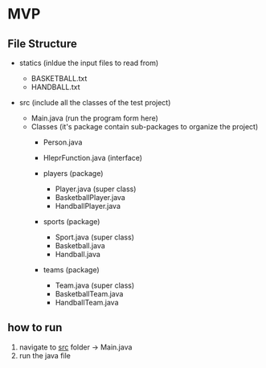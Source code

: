 # MVP


## File Structure 

- statics (inldue the input files to read from)
  - BASKETBALL.txt
  - HANDBALL.txt

- src (include all the classes of the test project)
   - Main.java (run the program form here)
   - Classes (it's package contain sub-packages to organize the project)
      - Person.java
      - HleprFunction.java (interface)
      
      - players (package)
        - Player.java (super class)   
        - BasketballPlayer.java
        - HandballPlayer.java
        
      - sports (package)
        - Sport.java (super class)
        - Basketball.java
        - Handball.java

      - teams (package)
        - Team.java (super class)
        - BasketballTeam.java
        - HandballTeam.java

## how to run
1. navigate to [src](https://github.com/meshalAlbishi/MVP/tree/main/src) folder -> Main.java
2. run the java file
